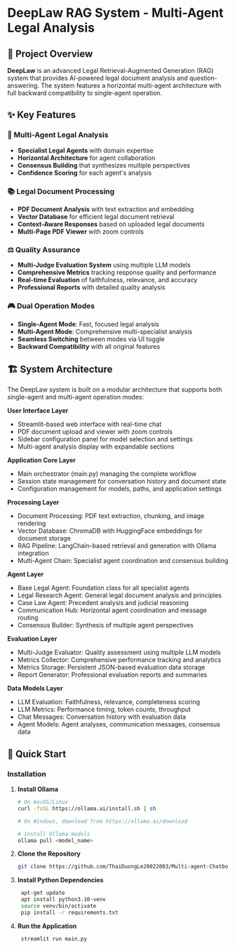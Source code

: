 # DeepLaw RAG System - Multi-Agent Legal Analysis

## 🎯 Project Overview

**DeepLaw** is an advanced Legal Retrieval-Augmented Generation (RAG) system that provides AI-powered legal document analysis and question-answering. The system features a horizontal multi-agent architecture with full backward compatibility to single-agent operation.

## ✨ Key Features

### 🤖 Multi-Agent Legal Analysis
- **Specialist Legal Agents** with domain expertise
- **Horizontal Architecture** for agent collaboration
- **Consensus Building** that synthesizes multiple perspectives
- **Confidence Scoring** for each agent's analysis

### 📚 Legal Document Processing
- **PDF Document Analysis** with text extraction and embedding
- **Vector Database** for efficient legal document retrieval
- **Context-Aware Responses** based on uploaded legal documents
- **Multi-Page PDF Viewer** with zoom controls

### ⚖️ Quality Assurance
- **Multi-Judge Evaluation System** using multiple LLM models
- **Comprehensive Metrics** tracking response quality and performance
- **Real-time Evaluation** of faithfulness, relevance, and accuracy
- **Professional Reports** with detailed quality analysis

### 🎮 Dual Operation Modes
- **Single-Agent Mode**: Fast, focused legal analysis
- **Multi-Agent Mode**: Comprehensive multi-specialist analysis
- **Seamless Switching** between modes via UI toggle
- **Backward Compatibility** with all original features

## 🏗️ System Architecture

The DeepLaw system is built on a modular architecture that supports both single-agent and multi-agent operation modes:

**User Interface Layer**
- Streamlit-based web interface with real-time chat
- PDF document upload and viewer with zoom controls
- Sidebar configuration panel for model selection and settings
- Multi-agent analysis display with expandable sections

**Application Core Layer**
- Main orchestrator (main.py) managing the complete workflow
- Session state management for conversation history and document state
- Configuration management for models, paths, and application settings

**Processing Layer**
- Document Processing: PDF text extraction, chunking, and image rendering
- Vector Database: ChromaDB with HuggingFace embeddings for document storage
- RAG Pipeline: LangChain-based retrieval and generation with Ollama integration
- Multi-Agent Chain: Specialist agent coordination and consensus building

**Agent Layer**
- Base Legal Agent: Foundation class for all specialist agents
- Legal Research Agent: General legal document analysis and principles
- Case Law Agent: Precedent analysis and judicial reasoning
- Communication Hub: Horizontal agent coordination and message routing
- Consensus Builder: Synthesis of multiple agent perspectives

**Evaluation Layer**
- Multi-Judge Evaluator: Quality assessment using multiple LLM models
- Metrics Collector: Comprehensive performance tracking and analytics
- Metrics Storage: Persistent JSON-based evaluation data storage
- Report Generator: Professional evaluation reports and summaries

**Data Models Layer**
- LLM Evaluation: Faithfulness, relevance, completeness scoring
- LLM Metrics: Performance timing, token counts, throughput
- Chat Messages: Conversation history with evaluation data
- Agent Models: Agent analyses, communication messages, consensus data

## 🚀 Quick Start

### Installation

1. **Install Ollama**
   ```bash
   # On macOS/Linux
   curl -fsSL https://ollama.ai/install.sh | sh
   
   # On Windows, download from https://ollama.ai/download

   # Install Ollama models
   ollama pull <model_name>

2. **Clone the Repository**
   ```bash
   git clone https://github.com/ThaiDuongLe20022003/Multi-agent-Chatbot.git

3. **Install Python Dependencies**
   ```bash
    apt-get update
    apt install python3.10-venv
    source venv/bin/activate
    pip install -r requirements.txt

4. **Run the Application**
   ```bash
    streamlit run main.py
